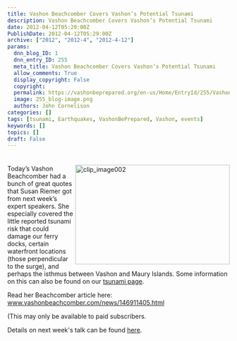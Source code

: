 ```yaml
---
title: Vashon Beachcomber Covers Vashon’s Potential Tsunami
description: Vashon Beachcomber Covers Vashon’s Potential Tsunami
date: 2012-04-12T05:29:00Z
PublishDate: 2012-04-12T05:29:00Z
archive: ["2012", "2012-4", "2012-4-12"]
params:
  dnn_blog_ID: 1
  dnn_entry_ID: 255
  meta_title: Vashon Beachcomber Covers Vashon’s Potential Tsunami
  allow_comments: True
  display_copyright: False
  copyright:
  permalink: https://vashonbeprepared.org/en-us/Home/EntryId/255/Vashon-Beachcomber-Covers-Vashon-rsquo-s-Potential-Tsunami
  image: 255_blog-image.png
  authors: John Cornelison
categories: []
tags: [tsunami, Earthquakes, VashonBePrepared, Vashon, events]
keywords: []
topics: []
draft: False
---
```


<div class="wlWriterHeaderFooter" style="padding-bottom: 4px; margin: 0px; padding-left: 0px; padding-right: 0px; float: none; padding-top: 4px;"></div>
<p><a href="./images/255/Windows-Live-Writer-3f5cc5bff061_1380B-clip_image002_2.jpg"><img width="350" height="225" title="clip_image002" align="right" style="background-image: none;   margin: 0px 0px 5px 5px; padding-left: 0px; padding-right: 0px; display: inline; float: right;   padding-top: 0px;border: 0px;" alt="clip_image002" src="./images/255/Windows-Live-Writer-3f5cc5bff061_1380B-clip_image002_thumb.jpg" /></a>Today&rsquo;s Vashon Beachcomber had a bunch of great quotes that Susan Riemer got from next week&rsquo;s expert speakers. She especially covered the little reported tsunami risk that could damage our ferry docks, certain waterfront locations (those perpendicular to the surge), and perhaps the isthmus between Vashon and Maury Islands. Some information on this can also be found on our <a href="/Areyouready/WhyPrepare/TsunamisSeiches.aspx" target="_blank">tsunami page</a>.</p>
<p>Read her Beachcomber article here: <a href="http://www.vashonbeachcomber.com/news/146911405.html">www.vashonbeachcomber.com/news/146911405.html</a>&nbsp;</p>
<p>(This may only be available to paid subscribers.</p>
<p>Details on next week's talk can be found <a href="/Areyouready.aspx">here</a>.</p>
